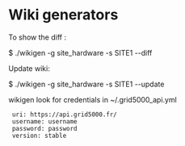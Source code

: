 Wiki generators
===============

To show the diff :

$ ./wikigen -g site_hardware -s SITE1 --diff


Update wiki: 

$ ./wikigen -g site_hardware -s SITE1 --update


wikigen look for credentials in  ~/.grid5000_api.yml

```
 uri: https://api.grid5000.fr/
 username: username
 password: password
 version: stable
```

